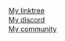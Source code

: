 <img height="16" width="16" src="https://darknesscommunity.club/images/linktree.png" /> <a href="https://linktr.ee/terror">My linktree</a>
<br/>
<img height="16" width="16" src="https://darknesscommunity.club/images/discord.png" /> <a href="https://discord.com/users/350722017617510401">My discord</a>
<br/>
<img height="16" width="16" src="https://darknesscommunity.club/images/iconserver2.png" /> <a href="https://darknesscommunity.club/">My community</a>
<br/>
